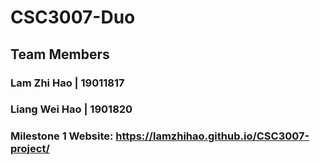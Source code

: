 # CSC3007-Duo

## Team Members
### Lam Zhi Hao | 19011817
### Liang Wei Hao | 1901820

### Milestone 1 Website: https://lamzhihao.github.io/CSC3007-project/
